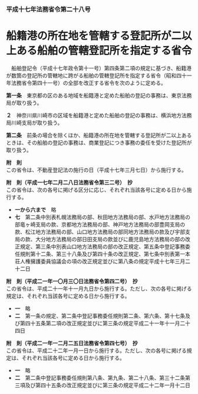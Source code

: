 ### 平成十七年法務省令第二十八号  
# 船籍港の所在地を管轄する登記所が二以上ある船舶の管轄登記所を指定する省令  
　船舶登記令（平成十七年政令第十一号）第四条第二項の規定に基づき、船籍港が数箇の登記所の管轄地に跨がる船舶の管轄登記所を指定する省令（昭和四十一年法務省令第四十一号）の全部を改正する省令を次のように定める。  
  
**第一条**　東京都の区のある地域を船籍港と定めた船舶の登記の事務は、東京法務局が取り扱う。  
  
**２**　神奈川県川崎市の区域を船籍港と定めた船舶の登記の事務は、横浜地方法務局川崎支局が取り扱う。  
  
**第二条**　前条の場合を除くほか、船籍港の所在地を管轄する登記所が二以上あるときは、その船舶の登記の事務は、商業登記につき事務の委任を受けた登記所が取り扱う。  
  
**附　則**  
この省令は、不動産登記法の施行の日（平成十七年三月七日）から施行する。  
  
**附　則（平成一七年二月二八日法務省令第三二号）　抄**  
この省令は、次の各号に掲げる区分に応じ、それぞれ当該各号に定める日から施行する。  
* **一から六まで**　略  
* **七**　第二条中別表札幌法務局の部、秋田地方法務局の部、水戸地方法務局の部竜ヶ崎支局の款、京都地方法務局の部、神戸地方法務局の部豊岡支局の款、松江地方法務局の部、山口地方法務局の部同地方法務局の款及び宇部支局の款、大分地方法務局の部日田支局の款並びに鹿児島地方法務局の部の改正規定、第三条中別表山口地方法務局の部の改正規定、第五条中登記事務委任規則第十二条、第三十八条及び第四十条の改正規定、第七条中別表第一本荘人権擁護委員協議会の項の改正規定並びに第八条の規定平成十七年三月二十二日  
  
**附　則（平成二一年一〇月三〇日法務省令第四二号）　抄**  
この省令は、平成二十一年十一月九日から施行する。ただし、次の各号に掲げる規定は、それぞれ当該各号に定める日から施行する。  
* **一**　略  
* **二**　第一条の規定、第二条中登記事務委任規則第二条、第六条、第十七条及び第四十五条第二項の改正規定並びに第三条の規定平成二十一年十一月二十四日  
  
**附　則（平成二一年一二月二五日法務省令第四七号）　抄**  
この省令は、平成二十二年一月一日から施行する。ただし、次の各号に掲げる規定は、それぞれ当該各号に定める日から施行する。  
* **一**　略  
* **二**　第二条中登記事務委任規則第八条、第九条、第二十八条、第三十二条第三項及び第四十五条の改正規定並びに第三条の規定平成二十二年一月十二日  
  
